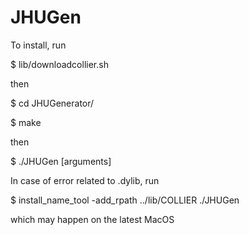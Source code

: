 JHUGen
======
To install, run

$ lib/downloadcollier.sh

then

$ cd JHUGenerator/

$ make

then

$ ./JHUGen [arguments]

In case of error related to .dylib, run

$ install_name_tool -add_rpath ../lib/COLLIER  ./JHUGen

which may happen on the latest MacOS

